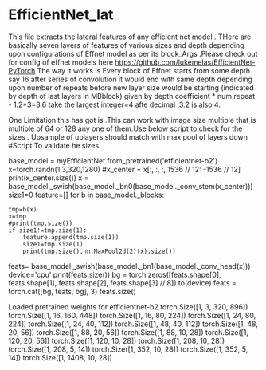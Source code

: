 # EfficientNet_lat
This file extracts the lateral features of any efficient net model . THere are basically seven layers of features  of various sizes and depth depending upon configurations of Effnet model as per its block_Args .Please check out for config of effnet models here
https://github.com/lukemelas/EfficientNet-PyTorch
The way it works is Every block of Effnet starts from some depth say 16 after series of convolution it would end with same depth  depending upon number of repeats before new layer size would be starting (indicated by depth of last layers in MBblock) given by  depth coefficient * num repeat -  1.2*3=3.6 take the largest integer=4 afte decimal ,3.2 is also 4. 


One Limitation this has got is  .This can work with image size multiple that is multiple of 64 or 128  any one of them.Use below script to check for the sizes . Upsample of uplayers should match with max pool of layers down
#Script
To validate he sizes



base_model = myEfficientNet.from_pretrained('efficientnet-b2') 
x=torch.randn(1,3,320,1280)
#x_center = x[:, :, :, 1536 // 12: -1536 // 12]
print(x_center.size())
x = base_model._swish(base_model._bn0(base_model._conv_stem(x_center)))
size1=0
feature=[]
for b in base_model._blocks:
    
    tmp=b(x)
    x=tmp
    #print(tmp.size())
    if size1!=tmp.size(1):
        feature.append(tmp.size(1))
        size1=tmp.size(1)
        print(tmp.size(),nn.MaxPool2d(2)(x).size())
        

feats= base_model._swish(base_model._bn1(base_model._conv_head(x)))  
device='cpu'
print(feats.size())
bg = torch.zeros([feats.shape[0], feats.shape[1], feats.shape[2], feats.shape[3] // 8]).to(device)
feats = torch.cat([bg, feats, bg], 3)
feats.size()


Loaded pretrained weights for efficientnet-b2
torch.Size([1, 3, 320, 896])
torch.Size([1, 16, 160, 448]) torch.Size([1, 16, 80, 224])
torch.Size([1, 24, 80, 224]) torch.Size([1, 24, 40, 112])
torch.Size([1, 48, 40, 112]) torch.Size([1, 48, 20, 56])
torch.Size([1, 88, 20, 56]) torch.Size([1, 88, 10, 28])
torch.Size([1, 120, 20, 56]) torch.Size([1, 120, 10, 28])
torch.Size([1, 208, 10, 28]) torch.Size([1, 208, 5, 14])
torch.Size([1, 352, 10, 28]) torch.Size([1, 352, 5, 14])
torch.Size([1, 1408, 10, 28])
